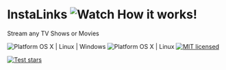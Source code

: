 # InstaLinks ![Watch How it works!](http://b.repl.ca/v1/Watch-How_it%20works%21-brightgreen.png)
Stream any TV Shows or Movies 

![Platform OS X | Linux | Windows](http://b.repl.ca/v1/Platform-OS_X%20%7C%20Linux%20%7C%20Windows-orange.png)
![Platform OS X | Linux](http://b.repl.ca/v1/Platform-OS_X%20%7C%20Linux-orange.png)
[![MIT licensed](https://img.shields.io/badge/license-MIT-blue.svg)](https://github.com/jctissier/InstaLinks/blob/master/LICENSE)

[![Test stars](http://b.repl.ca/v1/Test-stars-brightgreen.png)](https://github.com/jctissier/Euro2016_TerminalApp/stargazers)

